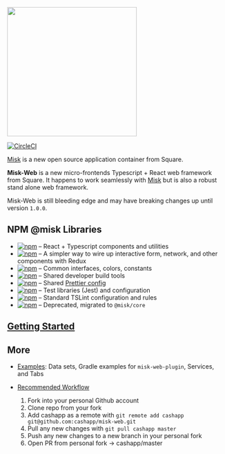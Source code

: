 <img src="https://raw.githubusercontent.com/cashapp/misk/master/misk.png" width="300">

[![CircleCI](https://circleci.com/gh/cashapp/misk-web.svg?style=svg)](https://circleci.com/gh/cashapp/misk-web)

[Misk](https://github.com/cashapp/misk) is a new open source application container from Square.

**Misk-Web** is a new micro-frontends Typescript + React web framework from Square. It happens to work seamlessly with [Misk](https://github.com/cashapp/misk) but is also a robust stand alone web framework.

Misk-Web is still bleeding edge and may have breaking changes up until version `1.0.0`.

## NPM @misk Libraries

- [![npm](https://img.shields.io/npm/v/@misk/core.svg?label=@misk/core)](https://www.npmjs.com/package/@misk/core) &ndash; React + Typescript components and utilities
- [![npm](https://img.shields.io/npm/v/@misk/simpleredux.svg?label=@misk/simpleredux)](https://www.npmjs.com/package/@misk/simpleredux) &ndash; A simpler way to wire up interactive form, network, and other components with Redux
- [![npm](https://img.shields.io/npm/v/@misk/common.svg?label=@misk/common)](https://www.npmjs.com/package/@misk/common) &ndash; Common interfaces, colors, constants
- [![npm](https://img.shields.io/npm/v/@misk/dev.svg?label=@misk/dev)](https://www.npmjs.com/package/@misk/dev) &ndash; Shared developer build tools
- [![npm](https://img.shields.io/npm/v/@misk/prettier.svg?label=@misk/prettier)](https://www.npmjs.com/package/@misk/prettier) &ndash; Shared [Prettier config](https://prettier.io/docs/en/configuration.html)
- [![npm](https://img.shields.io/npm/v/@misk/test.svg?label=@misk/test)](https://www.npmjs.com/package/@misk/test) &ndash; Test libraries (Jest) and configuration
- [![npm](https://img.shields.io/npm/v/@misk/tslint.svg?label=@misk/tslint)](https://www.npmjs.com/package/@misk/tslint) &ndash; Standard TSLint configuration and rules
- [![npm](https://img.shields.io/npm/v/@misk/components.svg?label=@misk/components)](https://www.npmjs.com/package/@misk/components) &ndash; Deprecated, migrated to `@misk/core`

## [Getting Started](HOWTO.md)

## More

- [Examples](examples/): Data sets, Gradle examples for `misk-web-plugin`, Services, and Tabs

- [Recommended Workflow](https://blog.scottlowe.org/2015/01/27/using-fork-branch-git-workflow/)

  1. Fork into your personal Github account
  1. Clone repo from your fork
  1. Add cashapp as a remote with `git remote add cashapp git@github.com:cashapp/misk-web.git`
  1. Pull any new changes with `git pull cashapp master`
  1. Push any new changes to a new branch in your personal fork
  1. Open PR from personal fork -> cashapp/master
